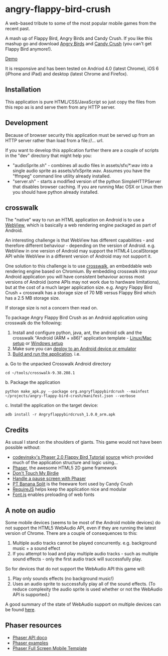 angry-flappy-bird-crush
=======================

A web-based tribute to some of the most popular mobile games from the recent past.

A mash up of Flappy Bird, Angry Birds and Candy Crush. If you like this mashup go and download [Angry Birds](https://www.angrybirds.com/) and [Candy Crush](http://www.candycrushsaga.com/) (you can't get Flappy Bird anymore!).

[Demo](https://robertmaldon.github.io/demo/angry-flappy-bird-crush/)

It is responsive and has been tested on Andriod 4.0 (latest Chrome), iOS 6 (iPhone and iPad) and desktop (latest Chrome and Firefox).

## Installation

This application is pure HTML/CSS/JavaScript so just copy the files from this repo as is and serve them from any HTTP server.

## Development

Because of browser security this application must be served up from an HTTP server rather than load from a file://... url.

If you want to develop this application further there are a couple of scripts in the "dev" directory that might help you:

* "audioSprite.sh" - combines all audio files in assets/sfx/*.wav into a single audio sprite as assets/sfxSprite.wav. Assumes you have the "ffmpeg" command line utility already installed.
* "server.sh" - starts a modified version of the python SimpleHTTPServer that disables browser caching. If you are running Mac OSX or Linux then you should have python already installed.

## crosswalk

The "native" way to run an HTML application on Android is to use a [WebView](http://developer.android.com/reference/android/webkit/WebView.html), which is basically a web rendering engine packaged as part of Android.

An interesting challenge is that WebView has different capabilities - and therefore different behaviour - depending on the version of Android. e.g. WebView in one version of Android may support the HTML4 LocalStorage API while WebView in a different version of Android may not support it.

One solution to this challenge is to use [crosswalk](https://crosswalk-project.org/), an embeddable web rendering engine based on Chromium. By embedding crosswalk into your Android application you will have consistent behaviour across most versions of Android (some APIs may not work due to hardware limitations), but at the cost of a much larger application size. e.g. Angry Flappy Bird Crush + crosswalk has a storage size of 70 MB versus Flappy Bird which has a 2.5 MB storage size.

If storage size is not a concern then read on.

To package Angry Flappy Bird Crush as an Android application using crosswalk do the following:

1. Install and configure python, java, ant, the android sdk and the crosswalk "Android (ARM + x86)" application template - [Linux/Mac setup](https://crosswalk-project.org/#documentation/getting_started/linux_host_setup) or [Windows setup](https://crosswalk-project.org/#documentation/getting_started/windows_host_setup)
2. Make sure you can [deploy to an Android device or emulator](https://crosswalk-project.org/#documentation/getting_started/android_target_setup)
3. [Build and run the application](https://crosswalk-project.org/#documentation/getting_started/run_on_android). i.e.

a. Go to the unpacked Crosswalk Android directory

    cd ~/tools/crosswalk-9.38.208.1

b. Package the application

    python make_apk.py --package org.angryflappybirdcrush --mainfest ~/projects/angry-flappy-bird-crush/manifest.json --verbose

c. Install the application on the target device:

    adb install -r Angryflappybirdcrush_1.0.0_arm.apk

## Credits

As usual I stand on the shoulders of giants. This game would not have been possible without:

* [codevinsky's Phaser 2.0 Flappy Bird Tutorial](http://www.codevinsky.com/phaser-2-0-tutorial-flappy-bird-part-1/) [source](https://github.com/codevinsky/flappy-bird-reborn) which provided much of the application structure and logic using...
* [Phaser](http://phaser.io/), the awesome HTML5 2D game framework
* [Don't Touch My Birdie](https://github.com/marksteve/dtmb)
* [Handle a pause screen with Phaser](http://www.loopeex.com/handle-a-pause-screen-with-phaser/)
* [PT Banana Split](http://www.fonts2u.com/pt-banana-split.font) is the freeware font used by Candy Crush
* [RequireJS](http://requirejs.org/) helps keep the application nice and modular
* [Font.js](https://github.com/Pomax/Font.js) enables preloading of web fonts

## A note on audio

Some mobile devices (seems to be most of the Android mobile devices) do not support the HTML5 WebAudio API, even if they are running the latest version of Chrome. There are a couple of consequences to this:

1. Multiple audio tracks cannot be played concurrently. e.g. background music + a sound effect
2. If you attempt to load and play multiple audio tracks - such as multiple sound effects - only the first audio track will successfully play.

So for devices that do not support the WebAudio API this game will:

1. Play only sounds effects (no background music!)
2. Uses an audio sprite to successfully play all of the sound effects. (To reduce complexity the audio sprite is used whether or not the WebAudio API is supported.)

A good summary of the state of WebAudio support on multiple devices can be found [here](http://pupunzi.open-lab.com/2013/03/13/making-html5-audio-actually-work-on-mobile/).

## Phaser resources

* [Phaser API doco](http://docs.phaser.io/)
* [Phaser examples](http://examples.phaser.io/index.html)
* [Phaser Full Screen Mobile Template](https://github.com/photonstorm/phaser/tree/master/resources/Project%20Templates/Full%20Screen%20Mobile)
